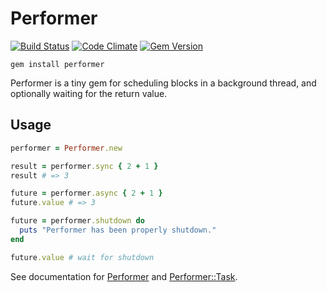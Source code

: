 # Performer

[![Build Status](https://travis-ci.org/Burgestrand/performer.svg?branch=master)](https://travis-ci.org/Burgestrand/performer)
[![Code Climate](https://codeclimate.com/github/Burgestrand/performer.png)](https://codeclimate.com/github/Burgestrand/performer)
[![Gem Version](https://badge.fury.io/rb/performer.png)](http://badge.fury.io/rb/performer)

```
gem install performer
```

Performer is a tiny gem for scheduling blocks in a background thread,
and optionally waiting for the return value.

## Usage

``` ruby
performer = Performer.new

result = performer.sync { 2 + 1 }
result # => 3

future = performer.async { 2 + 1 }
future.value # => 3

future = performer.shutdown do
  puts "Performer has been properly shutdown."
end

future.value # wait for shutdown
```

See documentation for [Performer](http://rdoc.info/github/Burgestrand/performer/master/Performer)
and [Performer::Task](http://rdoc.info/github/Burgestrand/performer/master/Performer/Task).
